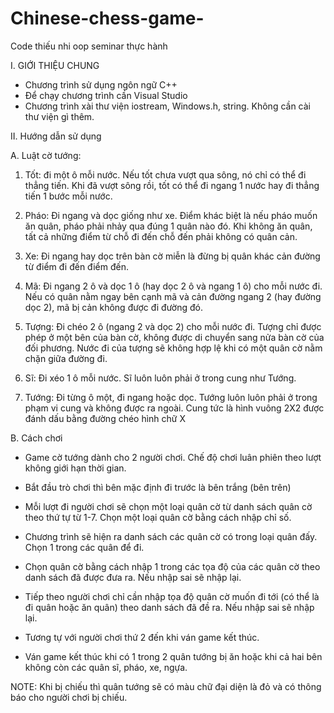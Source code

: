 # Chinese-chess-game-
Code thiếu nhi oop seminar thực hành

I. GIỚI THIỆU CHUNG
- Chương trình sử dụng ngôn ngữ C++
- Để chạy chương trình cần Visual Studio
- Chương trình xài thư viện iostream, Windows.h, string. Không cần cài thư viện gì thêm.

II. Hướng dẫn sử dụng

A. Luật cờ tướng:
1. Tốt: đi một ô mỗi nước. Nếu tốt chưa vượt qua sông, nó chỉ có thể đi thẳng tiến. Khi đã vượt sông rồi, 
	tốt có thể đi ngang 1 nước hay đi thẳng tiến 1 bước mỗi nước.

2. Pháo: Đi ngang và dọc giống như xe. Điểm khác biệt là nếu pháo muốn ăn quân, pháo phải nhảy qua đúng 
	1 quân nào đó. Khi không ăn quân, tất cả những điểm từ chỗ đi đến chỗ đến phải không có quân cản. 

3. Xe: Đi ngang hay dọc trên bàn cờ miễn là đừng bị quân khác cản đường từ điểm đi đến điểm đến. 

4. Mã: Đi ngang 2 ô và dọc 1 ô (hay dọc 2 ô và ngang 1 ô) cho mỗi nước đi. Nếu có quân nằm ngay bên cạnh 
	mã và cản đường ngang 2 (hay đường dọc 2), mã bị cản không được đi đường đó. 

5. Tượng: Đi chéo 2 ô (ngang 2 và dọc 2) cho mỗi nước đi. Tượng chỉ được phép ở một bên của bàn cờ, không
	 được di chuyển sang nửa bàn cờ của đối phương. Nước đi của tượng sẽ không hợp lệ khi có một quân
	 cờ nằm chặn giữa đường đi. 

6. Sĩ: Đi xéo 1 ô mỗi nước. Sĩ luôn luôn phải ở trong cung như Tướng. 

7. Tướng: Đi từng ô một, đi ngang hoặc dọc. Tướng luôn luôn phải ở trong phạm vi cung và không được ra ngoài.
	 Cung tức là hình vuông 2X2 được đánh dấu bằng đường chéo hình chữ X 

B. Cách chơi
- Game cờ tướng dành cho 2 người chơi. Chế độ chơi luân phiên theo lượt không giới hạn thời gian.

- Bắt đầu trò chơi thì bên mặc định đi trước là bên trắng (bên trên)

- Mỗi lượt đi người chơi sẽ chọn một loại quân cờ từ danh sách quân cờ theo thứ tự từ 1-7. Chọn một loại 
  quân cờ bằng cách nhập chỉ số. 

- Chương trình sẽ hiện ra danh sách các quân cờ có trong loại quân đấy. Chọn 1 trong các quân để đi.

- Chọn quân cờ bằng cách nhập 1 trong các tọa độ của các quân cờ theo danh sách đã được đưa ra. Nếu nhập 
  sai sẽ nhập lại.

- Tiếp theo người chơi chỉ cần nhập tọa độ quân cờ muốn đi tới (có thể là đi quân hoặc ăn quân) theo danh 
  sách đã đề ra. Nếu nhập sai sẽ nhập lại.

- Tương tự với người chơi thứ 2 đến khi ván game kết thúc.

- Ván game kết thúc khi có 1 trong 2 quân tướng bị ăn hoặc khi cả hai bên không còn các quân sĩ, pháo, xe,
  ngựa. 

NOTE: Khi bị chiếu thì quân tướng sẽ có màu chữ đại diện là đỏ và có thông báo cho người chơi bị chiếu.
